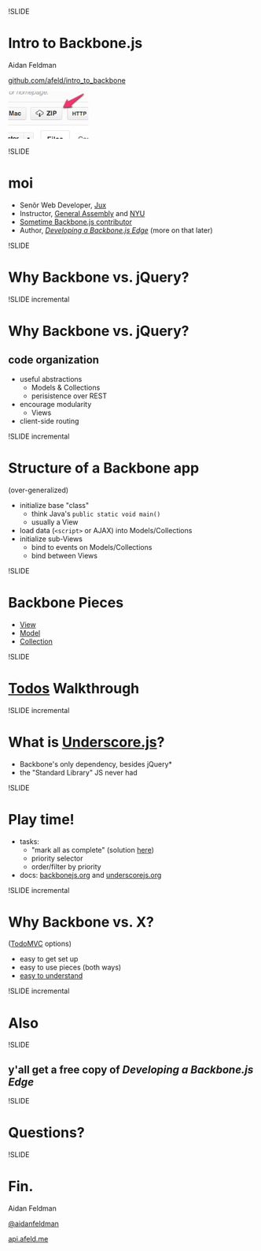 !SLIDE

# Intro to Backbone.js

Aidan Feldman

[github.com/afeld/intro\_to\_backbone](https://github.com/afeld/intro_to_backbone)

[![ZIP download](zip.png)](https://github.com/afeld/intro_to_backbone/archive/master.zip)

!SLIDE

# moi

* Senõr Web Developer, [Jux](https://jux.com)
* Instructor, [General Assembly](https://generalassemb.ly/) and [NYU](http://scps.nyu.edu/content/scps/faculty/faculty-profile.html?id=14293)
* [Sometime Backbone.js contributor](https://github.com/documentcloud/backbone/contributors)
* Author, *[Developing a Backbone.js Edge](http://bleedingedgepress.com/our-books/)* (more on that later)

!SLIDE

# Why Backbone vs. jQuery?

!SLIDE incremental

# Why Backbone vs. jQuery?

## code organization

* useful abstractions
    * Models & Collections
    * perisistence over REST
* encourage modularity
    * Views
* client-side routing

!SLIDE incremental

# Structure of a Backbone app

(over-generalized)

* initialize base "class"
    * think Java's `public static void main()`
    * usually a View
* load data (`<script>` or AJAX) into Models/Collections
* initialize sub-Views
    * bind to events on Models/Collections
    * bind between Views

!SLIDE

# Backbone Pieces

* [View](http://backbonejs.org/#View)
* [Model](http://backbonejs.org/#Model)
* [Collection](http://backbonejs.org/#Collection)

!SLIDE

# [Todos](https://github.com/afeld/intro_to_backbone/tree/master/todos) Walkthrough

!SLIDE incremental

# What is [Underscore.js](http://underscorejs.org/)?

* Backbone's only dependency, besides jQuery\*
* the "Standard Library" JS never had

!SLIDE

# Play time!

* tasks:
    * "mark all as complete" (solution [here](https://github.com/documentcloud/backbone/tree/0.9.10/examples/todos))
    * priority selector
    * order/filter by priority
* docs: [backbonejs.org](http://backbonejs.org/) and [underscorejs.org](http://underscorejs.org/)

!SLIDE incremental

# Why Backbone vs. X?

([TodoMVC](http://addyosmani.github.com/todomvc/) options)

* easy to get set up
* easy to use pieces (both ways)
* [easy to understand](http://backbonejs.org/docs/backbone.html)

!SLIDE incremental

# Also

!SLIDE

## y'all get a free copy of *Developing a Backbone.js Edge*

!SLIDE

# Questions?

!SLIDE

# Fin.

Aidan Feldman

[@aidanfeldman](https://twitter.com/aidanfeldman)

[api.afeld.me](http://api.afeld.me)
